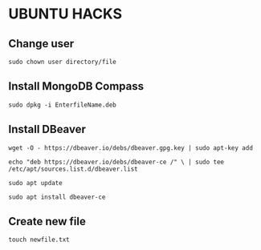 # UBUNTU HACKS

## Change user
``sudo chown user directory/file``

## Install MongoDB Compass
``sudo dpkg -i EnterfileName.deb``

## Install DBeaver

``wget -O - https://dbeaver.io/debs/dbeaver.gpg.key | sudo apt-key add``

``echo "deb https://dbeaver.io/debs/dbeaver-ce /" \ | sudo tee /etc/apt/sources.list.d/dbeaver.list``

``sudo apt update``

``sudo apt install dbeaver-ce``

## Create new file

``touch newfile.txt``
